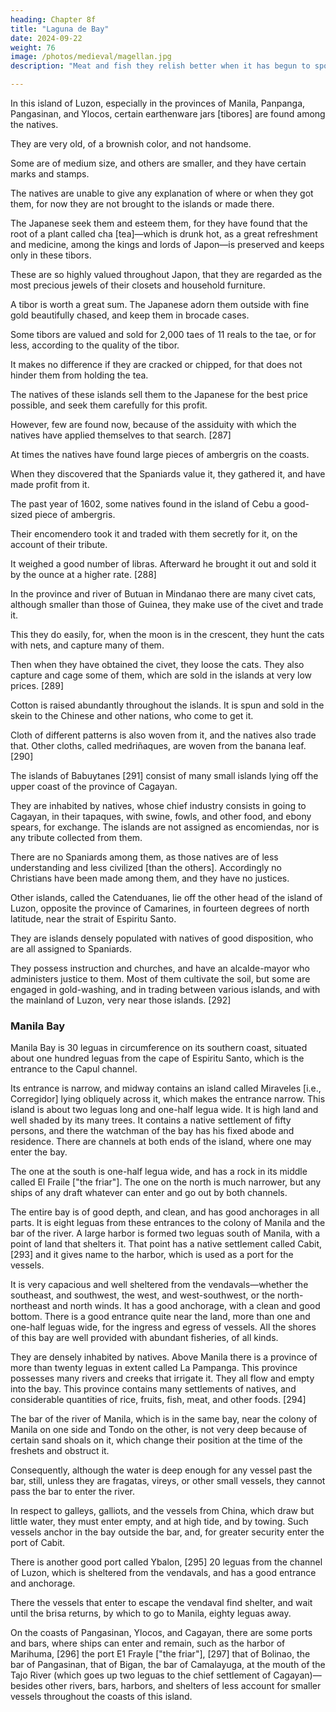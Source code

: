 ```yaml
---
heading: Chapter 8f
title: "Laguna de Bay"
date: 2024-09-22
weight: 76
image: /photos/medieval/magellan.jpg
description: "Meat and fish they relish better when it has begun to spoil and when it stinks"

---
```



In this island of Luzon, especially in the provinces of Manila, Panpanga, Pangasinan, and Ylocos, certain earthenware jars [tibores] are found among the natives. 

They are very old, of a brownish color, and not handsome. 

Some are of medium size, and others are smaller, and they have certain marks and stamps. 

The natives are unable to give any explanation of where or when they got them, for now they are not brought to the islands or made there.

The Japanese seek them and esteem them, for they have found that the root of a plant called cha [tea]—which is drunk hot, as a great refreshment and medicine, among the kings and lords of Japon—is preserved and keeps only in these tibors.

These are so highly valued throughout Japon, that they are regarded as the most precious jewels of their closets and household furniture.

A tibor is worth a great sum. The Japanese adorn them outside with fine gold beautifully chased, and keep them in brocade cases.

Some tibors are valued and sold for 2,000 taes of 11 reals to the tae, or for less, according to the quality of the tibor.

It makes no difference if they are cracked or chipped, for that does not hinder them from holding the tea.

The natives of these islands sell them to the Japanese for the best price possible, and seek them carefully for this profit.

However, few are found now, because of the assiduity with which the natives have applied themselves to that search. [287]

At times the natives have found large pieces of ambergris on the coasts.

When they discovered that the Spaniards value it, they gathered it, and have made profit from it. 

The past year of 1602, some natives found in the island of Cebu a good-sized piece of ambergris.

Their encomendero took it and traded with them secretly for it, on the account of their tribute.

It weighed a good number of libras. Afterward he brought it out and sold it by the ounce at a higher rate. [288]

In the province and river of Butuan in Mindanao there are many civet cats, although smaller than those of Guinea, they make use of the civet and trade it.

<!-- —which is pacified and assigned to Spaniards, and is located in the island of Mindanao—the natives practice another industry, which is very useful. -->

This they do easily, for, when the moon is in the crescent, they hunt the cats with nets, and capture many of them. 

Then when they have obtained the civet, they loose the cats. They also capture and cage some of them, which are sold in the islands at very low prices. [289]


Cotton is raised abundantly throughout the islands. It is spun and sold in the skein to the Chinese and other nations, who come to get it. 

Cloth of different patterns is also woven from it, and the natives also trade that. Other cloths, called medriñaques, are woven from the banana leaf. [290]

The islands of Babuytanes [291] consist of many small islands lying off the upper coast of the province of Cagayan. 

They are inhabited by natives, whose chief industry consists in going to Cagayan, in their tapaques, with swine, fowls, and other food, and ebony spears, for exchange. The islands are not assigned as encomiendas, nor is any tribute collected from them.

There are no Spaniards among them, as those natives are of less understanding and less civilized [than the others]. Accordingly no Christians have been made among them, and they have no justices.

Other islands, called the Catenduanes, lie off the other head of the island of Luzon, opposite the province of Camarines, in fourteen degrees of north latitude, near the strait of Espiritu Santo. 

They are islands densely populated with natives of good disposition, who are all assigned to Spaniards. 

They possess instruction and churches, and have an alcalde-mayor who administers justice to them. Most of them cultivate the soil, but some are engaged in gold-washing, and in trading between various islands, and with the mainland of Luzon, very near those islands. [292]


### Manila Bay

Manila Bay is 30 leguas in circumference on its southern coast, situated about one hundred leguas from the cape of Espiritu Santo, which is the entrance to the Capul channel. 

Its entrance is narrow, and midway contains an island called Miraveles [i.e., Corregidor] lying obliquely across it, which makes the entrance narrow. This island is about two leguas long and one-half legua wide. It is high land and well shaded by its many trees. It contains a native settlement of fifty persons, and there the watchman of the bay has his fixed abode and residence. There are channels at both ends of the island, where one may enter the bay. 

The one at the south is one-half legua wide, and has a rock in its middle called El Fraile ["the friar"]. The one on the north is much narrower, but any ships of any draft whatever can enter and go out by both channels. 

The entire bay is of good depth, and clean, and has good anchorages in all parts. It is eight leguas from these entrances to the colony of Manila and the bar of the river. A large harbor is formed two leguas south of Manila, with a point of land that shelters it. That point has a native settlement called Cabit, [293] and it gives name to the harbor, which is used as a port for the vessels. 

It is very capacious and well sheltered from the vendavals—whether the southeast, and southwest, the west, and west-southwest, or the north-northeast and north winds. It has a good anchorage, with a clean and good bottom. There is a good entrance quite near the land, more than one and one-half leguas wide, for the ingress and egress of vessels. All the shores of this bay are well provided with abundant fisheries, of all kinds.

They are densely inhabited by natives. Above Manila there is a province of more than twenty leguas in extent called La Pampanga. This province possesses many rivers and creeks that irrigate it. They all flow and empty into the bay. This province contains many settlements of natives, and considerable quantities of rice, fruits, fish, meat, and other foods. [294]

The bar of the river of Manila, which is in the same bay, near the colony of Manila on one side and Tondo on the other, is not very deep because of certain sand shoals on it, which change their position at the time of the freshets and obstruct it. 

Consequently, although the water is deep enough for any vessel past the bar, still, unless they are fragatas, vireys, or other small vessels, they cannot pass the bar to enter the river.

In respect to galleys, galliots, and the vessels from China, which draw but little water, they must enter empty, and at high tide, and by towing. Such vessels anchor in the bay outside the bar, and, for greater security enter the port of Cabit.

There is another good port called Ybalon, [295] 20 leguas from the channel of Luzon, which is sheltered from the vendavals, and has a good entrance and anchorage. 

There the vessels that enter to escape the vendaval find shelter, and wait until the brisa returns, by which to go to Manila, eighty leguas away.

On the coasts of Pangasinan, Ylocos, and Cagayan, there are some ports and bars, where ships can enter and remain, such as the harbor of Marihuma, [296] the port E1 Frayle ["the friar"], [297] that of Bolinao, the bar of Pangasinan, that of Bigan, the bar of Camalayuga, at the mouth of the Tajo River (which goes up two leguas to the chief settlement of Cagayan)—besides other rivers, bars, harbors, and shelters of less account for smaller vessels throughout the coasts of this island.

